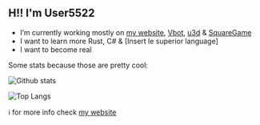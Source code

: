 ## H!! I'm User5522

- I’m currently working mostly on [my website](https://user5522.tk), [Vbot](https://github.com/user5522/Vbot), [u3d](https://github.com/user5522/u3d) & [SquareGame](https://github.com/user5522/squaregame)
- I want to learn more Rust, C# & [Insert le superior language]
- I want to become real

Some stats because those are pretty cool:

![Github stats](https://github-readme-stats.vercel.app/api?username=user5522&show_icons=true&title_color=fff&icon_color=2196F3&text_color=9f9f9f&bg_color=151515)

![Top Langs](https://github-readme-stats.vercel.app/api/top-langs/?username=user5522&title_color=fff&text_color=9f9f9f&bg_color=151515&layout=compact&hide=ShaderLab,HLSL)

ℹ️ for more info check [my website](https://user5522.tk)
